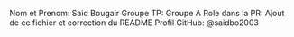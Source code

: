 Nom et Prenom: Said Bougair
Groupe TP: Groupe A
Role dans la PR: Ajout de ce fichier et correction du README
Profil GitHub: @saidbo2003
